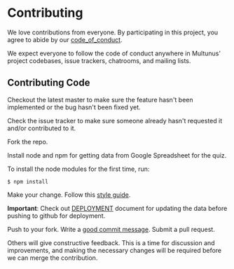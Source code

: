 # Contributing

We love contributions from everyone.
By participating in this project,
you agree to abide by our [code_of_conduct].

  [code_of_conduct]: code_of_conduct.md

We expect everyone to follow the code of conduct
anywhere in Multunus' project codebases,
issue trackers, chatrooms, and mailing lists.

## Contributing Code

Checkout the latest master to make sure the feature hasn't been implemented or
the bug hasn't been fixed yet.

Check the issue tracker to make sure someone already hasn't requested it and/or
contributed to it.

Fork the repo.

Install node and npm for getting data from Google Spreadsheet for the quiz.

To install the node modules for the first time, run:

```shell
$ npm install
```

Make your change. Follow this [style guide][style].

  [style]: https://github.com/thoughtbot/guides/tree/master/style

__Important__: Check out [DEPLOYMENT](DEPLOYMENT.md) document for updating the data before pushing to github for deployment.

Push to your fork. Write a [good commit message][commit]. Submit a pull request.

  [commit]: http://tbaggery.com/2008/04/19/a-note-about-git-commit-messages.html

Others will give constructive feedback.
This is a time for discussion and improvements,
and making the necessary changes will be required before we can
merge the contribution.
